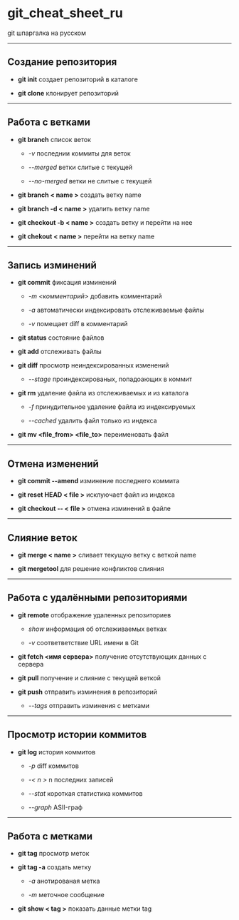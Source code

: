 # git_cheat_sheet_ru

git шпаргалка на русском

---

## Создание репозитория

- **git init** создает репозиторий в каталоге

- **git clone** клонирует репозиторий

---

## Работа с ветками

- **git branch** список веток

  - _-v_ последнии коммиты для веток

  - _--merged_ ветки слитые с текущей

  - _--no-merged_ ветки не слитые с текущей

- **git branch < name >** создать ветку name

- **git branch -d < name >** удалить ветку name

- **git checkout -b < name >** создать ветку и перейти на нее

- **git chekout < name >** перейти на ветку name

---

## Запись изминений

- **git commit** фиксация изминений

  - _-m <комментарий>_ добавить комментарий

  - _-a_ автоматически индексировать отслеживаемые файлы

  - _-v_ помещает diff в комментарий

- **git status** состояние файлов

- **git add** отслеживать файлы

- **git diff** просмотр неиндексированных изменений

  - _--stage_ проиндексированых, попадоающих в коммит

- **git rm** удаление файла из отслеживаемых и из каталога

  - _-f_ принудительное удаление файла из индексируемых

  - _--cached_ удалить файл только из индекса

- **git mv <file_from> <file_to>** переименовать файл

---

## Отмена изменений

- **git commit --amend** изминение последнего коммита

- **git reset HEAD < file >** исклуючает файл из индекса

- **git checkout -- < file >** отмена изминений в файле

---

## Слияние веток

- **git merge < name >** сливает текущую ветку с веткой name

- **git mergetool** для решение конфликтов слияния

---

## Работа с удалёнными репозиториями

- **git remote** отображение удаленных репозиториев

  - _show_ информация об отслеживаемых ветках

  - _-v_ соответветствие URL имени в Git

- **git fetch <имя сервера>** получение отсутствующих данных с сервера

- **git pull** получение и слияние с текущей веткой

- **git push** отправить изминения в репозиторий

  - _--tags_ отправить изминения с метками

---

## Просмотр истории коммитов

- **git log** история коммитов

  - _-p_ diff коммитов

  - _-< n >_ n последних записей

  - _--stat_ короткая статистика коммитов

  - _--graph_ ASII-граф

---

## Работа с метками

- **git tag** просмотр меток

- **git tag -a** создать метку

  - _-a_ анотированая метка

  - _-m_ меточное сообщение

- **git show < tag >** показать данные метки tag
